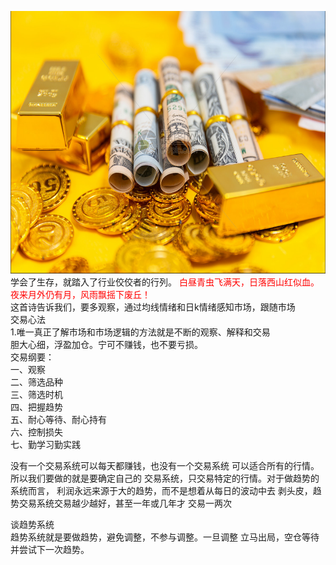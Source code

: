 <img src="images/gold.PNG" style="height:420px;width:100%;"></img>
学会了生存，就踏入了行业佼佼者的行列。
<font color="red">白昼青虫飞满天，日落西山红似血。夜来月外仍有月，风雨飘摇下废丘！</font>  
这首诗告诉我们，要多观察，通过均线情绪和日k情绪感知市场，跟随市场  
交易心法  
1.唯一真正了解市场和市场逻辑的方法就是不断的观察、解释和交易  
胆大心细，浮盈加仓。宁可不赚钱，也不要亏损。  
交易纲要：  
一、观察  
二、筛选品种  
三、筛选时机  
四、把握趋势  
五、耐心等待、耐心持有  
六、控制损失  
七、勤学习勤实践  

没有一个交易系统可以每天都赚钱，也没有一个交易系统
可以适合所有的行情。所以我们要做的就是要确定自己的
交易系统，只交易特定的行情。对于做趋势的系统而言，
利润永远来源于大的趋势，而不是想着从每日的波动中去
剥头皮，趋势交易系统交易越少越好，甚至一年或几年才
交易一两次  

谈趋势系统  
趋势系统就是要做趋势，避免调整，不参与调整。一旦调整
立马出局，空仓等待并尝试下一次趋势。    
 
